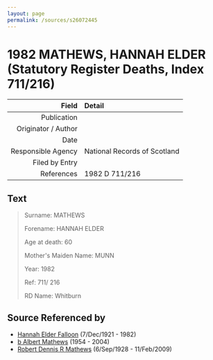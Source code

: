 ```yaml
---
layout: page
permalink: /sources/s26072445
---
```


# 1982 MATHEWS, HANNAH ELDER (Statutory Register Deaths, Index 711/216)

Field | Detail
---:|:---
Publication | 
Originator / Author | 
Date | 
Responsible Agency | National Records of Scotland
Filed by Entry | 
References | 1982 D 711/216

## Text

> Surname: MATHEWS
>
> Forename: HANNAH ELDER
>
> Age at death: 60
>
> Mother's Maiden Name: MUNN
>
> Year: 1982
>
> Ref: 711/ 216
>
> RD Name: Whitburn
>

## Source Referenced by

* [Hannah Elder Falloon](../people/@97706646@-hannah-elder-falloon-b1921-12-7-d1982.md) (7/Dec/1921 - 1982)
* [b Albert Mathews](../people/@35875756@-b-albert-mathews-b1954-d2004.md) (1954 - 2004)
* [Robert Dennis R Mathews](../people/@58223940@-robert-dennis-r-mathews-b1928-9-6-d2009-2-11.md) (6/Sep/1928 - 11/Feb/2009)
